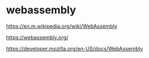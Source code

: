 # webassembly




https://en.m.wikipedia.org/wiki/WebAssembly




https://webassembly.org/




https://developer.mozilla.org/en-US/docs/WebAssembly









